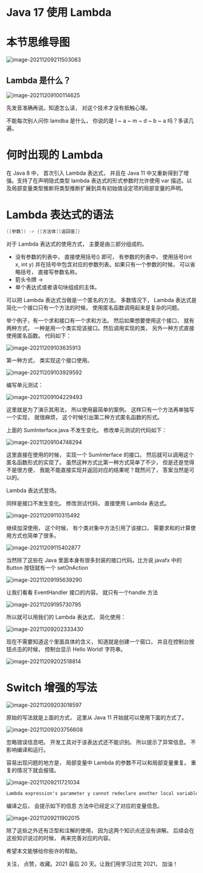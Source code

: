 # Java 17 使用 Lambda 

# 本节思维导图

![image-20211209211503083](https://cdn.jsdelivr.net/gh/xymiao/xymiaocdn/res/2021/202112/image-20211209211503083.png)

## Lambda 是什么？

![image-20211209100114625](https://cdn.jsdelivr.net/gh/xymiao/xymiaocdn/res/2021/202112/image-20211209100114625.png)

先发音准确再说。知道怎么读， 对这个技术才没有抵触心理。

不能每次别人问你 lamdba 是什么， 你说的是 l ~ a ~ m ~ d ~ b ~ a 吗？多读几遍。 

# 何时出现的 Lambda

在 Java 8 中， 首次引入 Lambda 表达式， 并且在 Java 11 中又重新得到了增强。支持了在声明隐式类型 lambda 表达式的形式参数时允许使用 var 描述。以及局部变量类型推断将类型推断扩展到具有初始值设定项的局部变量的声明。



# Lambda 表达式的语法

```java
([参数]) -> {[方法体][返回值]}
```

对于 Lambda 表达式的使用方式， 主要是由三部分组成的。

- 没有参数的列表中， 直接使用括号() 即可， 有参数的列表中， 使用括号(int x, int y) 并在括号中包含对应的参数列表。如果只有一个参数的时候， 可以省略括号， 直接写参数名称。
- 箭头令牌 ->
- 单个表达式或者语句块组成的主体。

可以把 Lambda 表达式当做是一个匿名的方法。 多数情况下， Lambda 表达式是简化一个接口只有一个方法的时候， 使用匿名函数调用起来是复杂的问题。

举个例子，有一个求和接口有一个求和方法。 然后如果想要使用这个接口， 就有两种方式， 一种是用一个类实现该接口。然后调用实现的类， 另外一种方式直接使用匿名函数。 代码如下：

![image-20211209103635913](https://cdn.jsdelivr.net/gh/xymiao/xymiaocdn/res/2021/202112/image-20211209103635913.png)

第一种方式， 类实现这个接口使用。 

![image-20211209103929592](https://cdn.jsdelivr.net/gh/xymiao/xymiaocdn/res/2021/202112/image-20211209103929592.png)

编写单元测试：

![image-20211209104229493](https://cdn.jsdelivr.net/gh/xymiao/xymiaocdn/res/2021/202112/image-20211209104229493.png)

这里就是为了演示其用法， 所以使用最简单的案例。 这样只有一个方法再单独写一个实现， 就很麻烦， 这个时候引出第二种方式匿名函数的形式。 

上面的 SumInterface.java 不发生变化。 修改单元测试的代码如下：

![image-20211209104748294](https://cdn.jsdelivr.net/gh/xymiao/xymiaocdn/res/2021/202112/image-20211209104748294.png)

这里直接在使用的时候， 实现一个 SumInterface 的接口。 然后就可以调用这个匿名函数形式的实现了。 虽然这种方式比第一种方式简单了不少， 但是还是觉得不是很方便， 我能不能直接实现并返回对应的结果呢？既然问了， 答案当然是可以的。 

Lambda 表达式登场。

同样是接口不发生变化。 修改测试代码， 直接使用 Lambda 表达式。

![image-20211209110315492](https://cdn.jsdelivr.net/gh/xymiao/xymiaocdn/res/2021/202112/image-20211209110315492.png)

继续加深使用， 这个时候， 有个类对象中方法引用了该接口， 需要求和的计算使用方式也简单了很多。

![image-20211209115402877](https://cdn.jsdelivr.net/gh/xymiao/xymiaocdn/res/2021/202112/image-20211209115402877.png) 

当然除了这些在 Java 里面本身有很多封装的接口代码。比方说 javafx 中的 Button 按钮就有一个 setOnAction

![image-20211209195639290](https://cdn.jsdelivr.net/gh/xymiao/xymiaocdn/res/2021/202112/image-20211209195639290.png)

让我们看看 EventHandler 接口的内容。 就只有一个handle 方法

![image-20211209195730795](https://cdn.jsdelivr.net/gh/xymiao/xymiaocdn/res/2021/202112/image-20211209195730795.png)

所以就可以用我们的 Lambda 表达式， 简化使用：

![image-20211209202333430](https://cdn.jsdelivr.net/gh/xymiao/xymiaocdn/res/2021/202112/image-20211209202333430.png)

现在不需要知道这个里面具体的含义， 知道就是创建一个窗口， 并且在控制台按钮点击的时候， 控制台显示 Hello World! 字符串。

![image-20211209202518814](https://cdn.jsdelivr.net/gh/xymiao/xymiaocdn/res/2021/202112/image-20211209202518814.png)

# Switch 增强的写法

![image-20211209203018597](https://cdn.jsdelivr.net/gh/xymiao/xymiaocdn/res/2021/202112/image-20211209203018597.png)

原始的写法就是上面的方式， 这里从 Java 11 开始就可以使用下面的方式了。 

![image-20211209203756608](https://cdn.jsdelivr.net/gh/xymiao/xymiaocdn/res/2021/202112/image-20211209203756608.png)

忽略错误信息吧。 开发工具对于该表达式还不能识别。 所以提示了异常信息。 不影响编译和运行。 

容易出现问题的地方是， 局部变量中 Lambda 的参数不可以和局部变量重复。 重复的情况下就会报错。 

![image-20211209211721034](https://cdn.jsdelivr.net/gh/xymiao/xymiaocdn/res/2021/202112/image-20211209211721034.png)

```java
Lambda expression's parameter y cannot redeclare another local variable defined in an enclosing scope. 
```

编译之后， 会提示如下的信息 方法中已经定义了对应的变量信息。

![image-20211209211902015](https://cdn.jsdelivr.net/gh/xymiao/xymiaocdn/res/2021/202112/image-20211209211902015.png)

除了这些之外还有泛型和注解的使用， 因为这两个知识点还没有讲解。 后续会在这些知识说过的时候， 再来完善对应的内容。 

希望本文能够给你些许的帮助。

关注， 点赞，收藏。2021 最后 20 天。让我们用学习过完 2021， 加油！